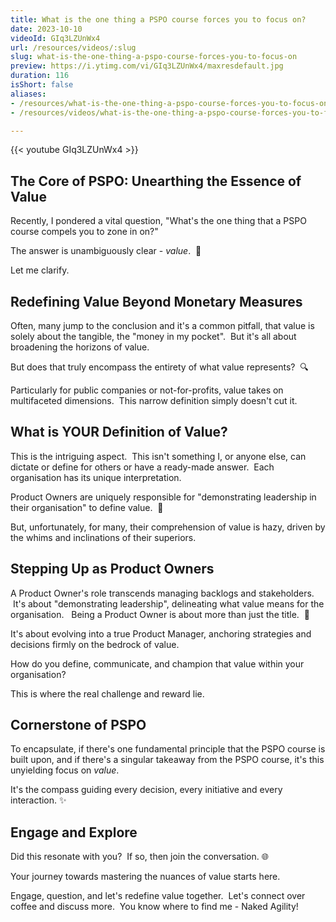 ```yaml
---
title: What is the one thing a PSPO course forces you to focus on?
date: 2023-10-10
videoId: GIq3LZUnWx4
url: /resources/videos/:slug
slug: what-is-the-one-thing-a-pspo-course-forces-you-to-focus-on
preview: https://i.ytimg.com/vi/GIq3LZUnWx4/maxresdefault.jpg
duration: 116
isShort: false
aliases:
- /resources/what-is-the-one-thing-a-pspo-course-forces-you-to-focus-on
- /resources/videos/what-is-the-one-thing-a-pspo-course-forces-you-to-focus-on-

---
```


{{< youtube GIq3LZUnWx4 >}}

## The Core of PSPO: Unearthing the Essence of Value

Recently, I pondered a vital question, "What's the one thing that a PSPO course compels you to zone in on?"

The answer is unambiguously clear - _value_.  🎯

Let me clarify.

## Redefining Value Beyond Monetary Measures

Often, many jump to the conclusion and it's a common pitfall, that value is solely about the tangible, the "money in my pocket".  But it's all about broadening the horizons of value.

But does that truly encompass the entirety of what value represents?  🔍

Particularly for public companies or not-for-profits, value takes on multifaceted dimensions.  This narrow definition simply doesn't cut it.

## What is YOUR Definition of Value?

This is the intriguing aspect.  This isn't something I, or anyone else, can dictate or define for others or have a ready-made answer.  Each organisation has its unique interpretation.  

Product Owners are uniquely responsible for "demonstrating leadership in their organisation" to define value.  🤔 

But, unfortunately, for many, their comprehension of value is hazy, driven by the whims and inclinations of their superiors.

## Stepping Up as Product Owners

A Product Owner's role transcends managing backlogs and stakeholders.  It's about "demonstrating leadership", delineating what value means for the organisation.   Being a Product Owner is about more than just the title.  👑

It's about evolving into a true Product Manager, anchoring strategies and decisions firmly on the bedrock of value.

How do you define, communicate, and champion that value within your organisation?

This is where the real challenge and reward lie.

## Cornerstone of PSPO 

To encapsulate, if there's one fundamental principle that the PSPO course is built upon, and if there's a singular takeaway from the PSPO course, it's this unyielding focus on _value_.

It's the compass guiding every decision, every initiative and every interaction. ✨

## Engage and Explore

Did this resonate with you?  If so, then join the conversation. 🌐 

Your journey towards mastering the nuances of value starts here.

Engage, question, and let's redefine value together.  Let's connect over coffee and discuss more.  You know where to find me - Naked Agility!


